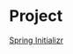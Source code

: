 # Project

[Spring Initializr](https://start.spring.io/#!type=maven-project&language=java&platformVersion=3.4.4&packaging=jar&jvmVersion=24&groupId=dev.mikoto2000.study&artifactId=todo&name=todo&description=TODO%20Demo%20project%20for%20Spring%20Boot&packageName=dev.mikoto2000.study.todo&dependencies=devtools,lombok,web,security,oauth2-resource-server,mybatis,postgresql,validation)


